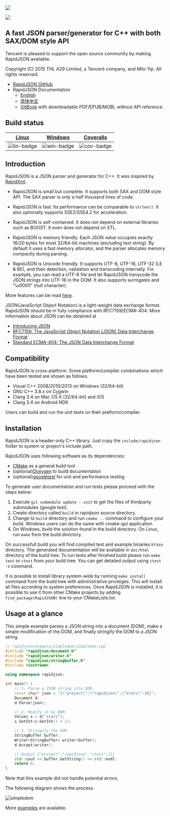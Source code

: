 ![](doc/logo/rapidjson.png)

![](https://img.shields.io/badge/release-v1.0.2-blue.png)

## A fast JSON parser/generator for C++ with both SAX/DOM style API 

Tencent is pleased to support the open source community by making RapidJSON available.

Copyright (C) 2015 THL A29 Limited, a Tencent company, and Milo Yip. All rights reserved.

* [RapidJSON GitHub](https://github.com/miloyip/rapidjson/)
* RapidJSON Documentation
  * [English](http://miloyip.github.io/rapidjson/)
  * [简体中文](http://miloyip.github.io/rapidjson/zh-cn/)
  * [GitBook](https://www.gitbook.com/book/miloyip/rapidjson/) with downloadable PDF/EPUB/MOBI, without API reference.

## Build status

| [Linux][lin-link] | [Windows][win-link] | [Coveralls][cov-link] |
| :---------------: | :-----------------: | :-------------------: |
| ![lin-badge]      | ![win-badge]        | ![cov-badge]          |

[lin-badge]: https://travis-ci.org/miloyip/rapidjson.png?branch=master "Travis build status"
[lin-link]:  https://travis-ci.org/miloyip/rapidjson "Travis build status"
[win-badge]: https://ci.appveyor.com/api/projects/status/u658dcuwxo14a8m9/branch/master "AppVeyor build status"
[win-link]:  https://ci.appveyor.com/project/miloyip/rapidjson/branch/master "AppVeyor build status"
[cov-badge]: https://coveralls.io/repos/miloyip/rapidjson/badge.png?branch=master
[cov-link]:  https://coveralls.io/r/miloyip/rapidjson?branch=master

## Introduction

RapidJSON is a JSON parser and generator for C++. It was inspired by [RapidXml](http://rapidxml.sourceforge.net/).

* RapidJSON is small but complete. It supports both SAX and DOM style API. The SAX parser is only a half thousand lines of code.

* RapidJSON is fast. Its performance can be comparable to `strlen()`. It also optionally supports SSE2/SSE4.2 for acceleration.

* RapidJSON is self-contained. It does not depend on external libraries such as BOOST. It even does not depend on STL.

* RapidJSON is memory friendly. Each JSON value occupies exactly 16/20 bytes for most 32/64-bit machines (excluding text string). By default it uses a fast memory allocator, and the parser allocates memory compactly during parsing.

* RapidJSON is Unicode friendly. It supports UTF-8, UTF-16, UTF-32 (LE & BE), and their detection, validation and transcoding internally. For example, you can read a UTF-8 file and let RapidJSON transcode the JSON strings into UTF-16 in the DOM. It also supports surrogates and "\u0000" (null character).

More features can be read [here](doc/features.md).

JSON(JavaScript Object Notation) is a light-weight data exchange format. RapidJSON should be in fully compliance with RFC7159/ECMA-404. More information about JSON can be obtained at
* [Introducing JSON](http://json.org/)
* [RFC7159: The JavaScript Object Notation (JSON) Data Interchange Format](http://www.ietf.org/rfc/rfc7159.txt)
* [Standard ECMA-404: The JSON Data Interchange Format](http://www.ecma-international.org/publications/standards/Ecma-404.htm)

## Compatibility

RapidJSON is cross-platform. Some platform/compiler combinations which have been tested are shown as follows.
* Visual C++ 2008/2010/2013 on Windows (32/64-bit)
* GNU C++ 3.8.x on Cygwin
* Clang 3.4 on Mac OS X (32/64-bit) and iOS
* Clang 3.4 on Android NDK

Users can build and run the unit tests on their platform/compiler.

## Installation

RapidJSON is a header-only C++ library. Just copy the `include/rapidjson` folder to system or project's include path.

RapidJSON uses following software as its dependencies:
* [CMake](http://www.cmake.org) as a general build tool
* (optional)[Doxygen](http://www.doxygen.org) to build documentation
* (optional)[googletest](https://code.google.com/p/googletest/) for unit and performance testing

To generate user documentation and run tests please proceed with the steps below:

1. Execute `git submodule update --init` to get the files of thirdparty submodules (google test).
2. Create directory called `build` in rapidjson source directory.
3. Change to `build` directory and run `cmake ..` command to configure your build. Windows users can do the same with cmake-gui application.
4. On Windows, build the solution found in the build directory. On Linux, run `make` from the build directory.

On successfull build you will find compiled test and example binaries in `bin`
directory. The generated documentation will be available in `doc/html`
directory of the build tree. To run tests after finished build please run `make
test` or `ctest` from your build tree. You can get detailed output using `ctest
-V` command.

It is possible to install library system-wide by running `make install` command
from the build tree with administrative privileges. This will install all files
according to system preferences.  Once RapidJSON is installed, it is possible
to use it from other CMake projects by adding `find_package(RapidJSON)` line to
your CMakeLists.txt.

## Usage at a glance

This simple example parses a JSON string into a document (DOM), make a simple modification of the DOM, and finally stringify the DOM to a JSON string.

~~~~~~~~~~cpp
// rapidjson/example/simpledom/simpledom.cpp`
#include "rapidjson/document.h"
#include "rapidjson/writer.h"
#include "rapidjson/stringbuffer.h"
#include <iostream>

using namespace rapidjson;

int main() {
    // 1. Parse a JSON string into DOM.
    const char* json = "{\"project\":\"rapidjson\",\"stars\":10}";
    Document d;
    d.Parse(json);

    // 2. Modify it by DOM.
    Value& s = d["stars"];
    s.SetInt(s.GetInt() + 1);

    // 3. Stringify the DOM
    StringBuffer buffer;
    Writer<StringBuffer> writer(buffer);
    d.Accept(writer);

    // Output {"project":"rapidjson","stars":11}
    std::cout << buffer.GetString() << std::endl;
    return 0;
}
~~~~~~~~~~

Note that this example did not handle potential errors.

The following diagram shows the process.

![simpledom](doc/diagram/simpledom.png)

More [examples](https://github.com/miloyip/rapidjson/tree/master/example) are available.
